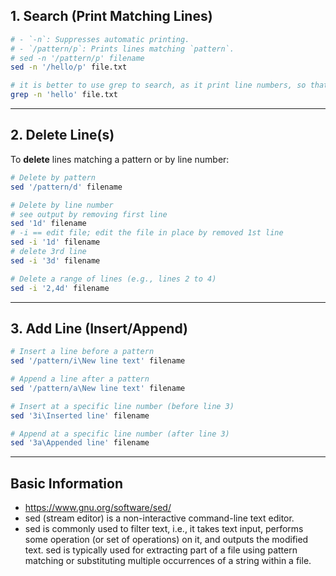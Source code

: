 ## 1. **Search (Print Matching Lines)**

```bash
# - `-n`: Suppresses automatic printing.
# - `/pattern/p`: Prints lines matching `pattern`.
# sed -n '/pattern/p' filename
sed -n '/hello/p' file.txt

# it is better to use grep to search, as it print line numbers, so that you can delete content using lines (safer way)
grep -n 'hello' file.txt
```

---

## 2. **Delete Line(s)**

To **delete** lines matching a pattern or by line number:

```bash
# Delete by pattern
sed '/pattern/d' filename

# Delete by line number
# see output by removing first line
sed '1d' filename
# -i == edit file; edit the file in place by removed 1st line
sed -i '1d' filename
# delete 3rd line
sed -i '3d' filename

# Delete a range of lines (e.g., lines 2 to 4)
sed -i '2,4d' filename
```

---

## 3. **Add Line (Insert/Append)**

```bash
# Insert a line before a pattern
sed '/pattern/i\New line text' filename

# Append a line after a pattern
sed '/pattern/a\New line text' filename

# Insert at a specific line number (before line 3)
sed '3i\Inserted line' filename

# Append at a specific line number (after line 3)
sed '3a\Appended line' filename
```

---
## Basic Information
- https://www.gnu.org/software/sed/
- sed (stream editor) is a non-interactive command-line text editor.
- sed is commonly used to filter text, i.e., it takes text input, performs some operation (or set of operations) on it, and outputs the modified text. sed is typically used for extracting part of a file using pattern matching or substituting multiple occurrences of a string within a file.
